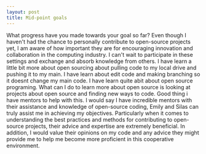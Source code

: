 ```yaml
---
layout: post
title: Mid-point goals
---
```

What progress have you made towards your goal so far? 
Even though I haven't had the chance to personally contribute to open-source projects yet, I am aware of how important they are for encouraging innovation and collaboration in the computing industry. I can't wait to participate in these settings and exchange and absorb knowledge from others. I have learn a little bit more about open sourcing about pulling code to my local drive and pushing it to my main. I have learn about edit code and making branching so it doesnt change my main code. I have learn quite abit about open source programing. What can I do to learn more about open source is looking at projects about open source and finding new ways to code. Good thing i have mentors to help with this. I would say I have incredible mentors with their assistance and knowledge of open-source coding, Emily and Silas can truly assist me in achieving my objectives. Particularly when it comes to understanding the best practices and methods for contributing to open-source projects, their advice and expertise are extremely beneficial. In addition, I would value their opinions on my code and any advice they might provide me to help me become more proficient in this cooperative environment.
